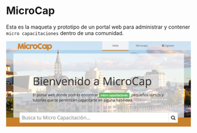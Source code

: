 MicroCap
===

Esta es la maqueta y prototipo de un portal web para administrar y contener
`micro capacitaciones` dentro de una comunidad.

![alt tag](https://raw.githubusercontent.com/mariowise/microcap/master/media/caption.png)